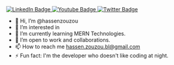 <div id="badges">
  <a href="your-linkedin-URL">
    <img src="https://img.shields.io/badge/LinkedIn-blue?style=for-the-badge&logo=linkedin&logoColor=white" alt="LinkedIn Badge"/>
  </a>
  <a href="your-youtube-URL">
    <img src="https://img.shields.io/badge/YouTube-red?style=for-the-badge&logo=youtube&logoColor=white" alt="Youtube Badge"/>
  </a>
  <a href="your-twitter-URL">
    <img src="https://img.shields.io/badge/Twitter-blue?style=for-the-badge&logo=twitter&logoColor=white" alt="Twitter Badge"/>
  </a>
</div>

- 👋 Hi, I’m @hassenzouzou
- 👀 I’m interested in 
- 🌱 I’m currently learning MERN Technologies.
- 💞️ I’m open to work and collaborations.
- 📫 How to reach me hassen.zouzou.bl@gmail.com
- ⚡ Fun fact: I'm the developer who doesn't like coding at night.
